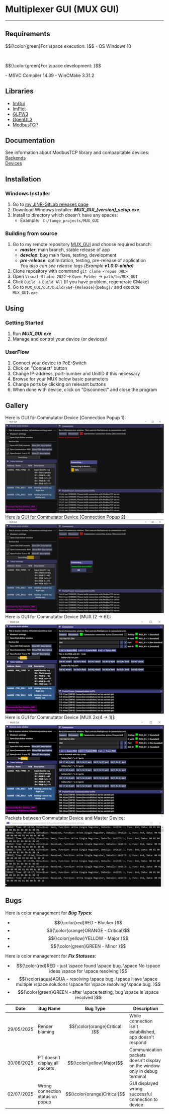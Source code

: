 # Multiplexer GUI (MUX GUI)
_________________________________________________________________________________

## Requirements

<p align=left> $${\color{green}For \space execution: }$$
- OS Windows 10 </p><br>

<p align=left>$${\color{green}For \space development: }$$ </p>
- MSVC Compiler 14.39
- WinCMake 3.31.2

## Libraries

- [ImGui](https://github.com/ocornut/imgui)
- [ImPlot](https://github.com/epezent/implot)
- [GLFW3](https://www.glfw.org/)
- [OpenGL3](https://www.opengl.org/)
- [ModbusTCP](https://www.simplymodbus.ca/TCP.htm)

## Documentation
See information about ModbusTCP library and compapitable devices:<br>
[Backends](./docs/BACKENDS.md) <br>
[Devices](./docs/DEVICES.md) <br>

## Installation

### Windows Installer
1. Go to [my JINR-GitLab releases page](https://git.jinr.ru/SanchezRIwork/MUX_GUI/-/releases)
2. Download Windows installer: ***MUX_GUI_[version]_setup.exe***
3. Install to directory which doesn't have any spaces:
   - Example: ``` C:/tango_projects/MUX_GUI```
### Building from source
1. Go to my remote repository [MUX_GUI](https://git.jinr.ru/SanchezRIwork/MUX_GUI/-/tree/master?ref_type=heads) and choose required branch:
   - ***master***: main branch, stable release of app
   - ***develop***: bug main fixes, testing, development
   - ***pre-release***: optimization, testing, pre-release of application <br>
   _You also can see release tags (Example **v1.0.0-alpha**)_
2. Clone repository with command ```git clone <repos URL>```
3. Open ```Visual Studio 2022``` -> ```Open Folder``` -> ```path/to/MUX_GUI```
4. Click ```Build``` -> ```Build All``` (If you have problem, regenerate CMake)
5. Go to ```MUX_GUI/out/build/x64-{Release}{Debug}/``` and execute ```MUX_GUI.exe```

## Using

### Getting Started
1. Run ***MUX_GUI.exe***
2. Manage and control your device (or devices)!

### UserFlow
1. Connect your device to PoE-Switch
2. Click on "Connect" button
3. Change IP-address, port-number and UnitID if this necessary
4. Browse for your MUX below basic parameters
5. Change ports by clicking on relevant buttons
6. When done with device, click on "Disconnect" and close the program

## Gallery

Here is GUI for Commutator Device [Connection Popup 1]:<br>
![MUX GUI Interface 1](./include/images/mux_gui_8.PNG "MUX GUI connection popup 1")<br>
Here is GUI for Commutator Device [Connection Popup 2]:<br>
![MUX GUI Interface 2](./include/images/mux_gui_7.PNG "MUX GUI connection popup 2")<br>
Here is GUI for Commutator Device [MUX (2 &rarr; 6)]:<br>
![MUX GUI Interface 3](./include/images/mux_gui_5.PNG "MUX GUI main window 1")<br>
Here is GUI for Commutator Device [MUX 2x(4 &rarr; 1)]:<br>
![MUX GUI Interface 4](./include/images/mux_gui_6.PNG "MUX GUI main window 2")<br>
Packets between Commutator Device and Master Device:<br>
![MUX_GUI Console](./include/images/packets_mux_gui.png "MUX GUI Console packets")<br>

## Bugs
Here is color management for **_Bug Types_**:
- $${\color{red}RED - Blocker }$$
- $${\color{orange}ORANGE - Critical}$$
- $${\color{yellow}YELLOW - Major }$$
- $${\color{green}GREEN - Minor }$$

Here is color management for **_Fix Statuses_**:
- $${\color{red}RED - just \space found \space bug. \space No \space ideas \space for \space resolving }$$
- $${\color{aqua}AQUA - resolving \space bug. \space Have \space multiple \space solutions \space for \space resolving \space bug. }$$
- $${\color{green}GREEN - after \space testing, bug \space is \space resolved }$$

|Date|Bug Name|Bug Type|Description|Fix Ways|Fix Status|Fix Description|
|----|--------|--------|-----------|--------|----------|---------------|
|29/05/2025|Render blaming|$${\color{orange}Critical }$$| While connection isn't estabilished, app doesn't respond| Add Progress bar to render |$${\color{aqua}In \space Progress}$$|Add additional popup, but with syncronization problem|
|30/06/2025|PT doesn't display all packets|$${\color{yellow}Major}$$|Communication packets doesn't display on the window only in debug terminal|?|$${\color{red}Finded}$$|Nothing to describe|
|02/07/2025|Wrong connection status on popup|$${\color{orange}Critical}$$|GUI displayed wrong successful connection to device|Check logic of connection on frontend|$${\color{green} Resolved}$$|Add new if-else block to **_comm_modbus.connect()_**|